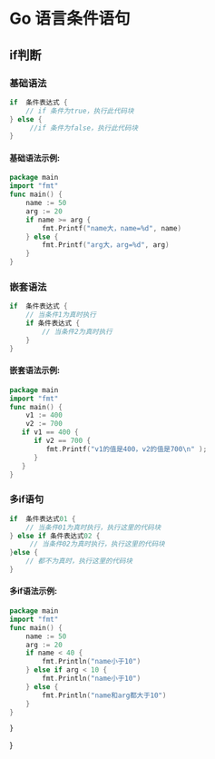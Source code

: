 # Go 语言条件语句 

## if判断

### 基础语法

```go
if  条件表达式 {
	// if 条件为true，执行此代码块
} else {
     //if 条件为false，执行此代码块
}
```

#### 基础语法示例:

```go
package main
import "fmt"
func main() {
	name := 50
	arg := 20
	if name >= arg {
		fmt.Printf("name大，name=%d", name)
	} else {
		fmt.Printf("arg大，arg=%d", arg)
	}
}
```

### 嵌套语法

```go
if  条件表达式 {
    // 当条件1为真时执行
    if 条件表达式 {
        // 当条件2为真时执行
    }
}
```

#### 嵌套语法示例:

```go
package main
import "fmt"
func main() { 
    v1 := 400 
    v2 := 700
   if v1 == 400 { 
      if v2 == 700 { 
         fmt.Printf("v1的值是400，v2的值是700\n" ); 
      }
   }
}
```

### 多if语句

```go
if  条件表达式01 {
    // 当条件01为真时执行，执行这里的代码块
} else if 条件表达式02 {
     // 当条件02为真时执行，执行这里的代码块
}else {
    // 都不为真时，执行这里的代码块
}
```

#### 多if语法示例:

```go
package main
import "fmt"
func main() {
	name := 50
	arg := 20
	if name < 40 {
		fmt.Println("name小于10")
	} else if arg < 10 {
		fmt.Println("name小于10")
	} else {
		fmt.Println("name和arg都大于10")
	}
}
```
	}
}

```
